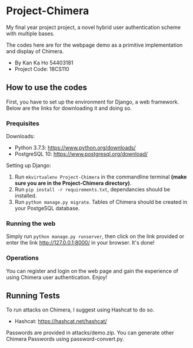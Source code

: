 # Project-Chimera
My final year project project, a novel hybrid user authentication scheme with multiple bases.

The codes here are for the webpage demo as a primitive implementation and display of Chimera.

- By Kan Ka Ho 54403181
- Project Code: 18CS110

## How to use the codes
First, you have to set up the environment for Django, a web framework. Below are the links for downloading it and doing so.

### Prequisites
Downloads:
- Python 3.7.3: https://www.python.org/downloads/
- PostgreSQL 10: https://www.postgresql.org/download/

Setting up Django:
1. Run `mkvirtualenv Project-Chimera` in the commandline terminal **(make sure you are in the Project-Chimera directory)**.
2. Run `pip install -r requirements.txt`, dependancies should be installed. 
3. Run `python manage.py migrate`. Tables of Chimera should be created in your PostgeSQL database.

### Running the web
Simply run `python manage.py runserver`, then click on the link provided or enter the link http://127.0.0.1:8000/ in your browser. It's done!

### Operations
You can register and login on the web page and gain the experience of using Chimera user authentication. Enjoy!

## Running Tests
To run attacks on Chimera, I suggest using Hashcat to do so.
- Hashcat: https://hashcat.net/hashcat/

Passwords are provided in attacks/demo.zip. You can generate other Chimera Passwords using password-convert.py.
